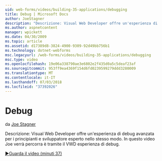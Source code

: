 ```yaml
---
uid: web-forms/videos/building-35-applications/debugging
title: Debug | Microsoft Docs
author: JoeStagner
description: "Descrizione: Visual Web Developer offre un'esperienza di debug avanzata per i principianti e sviluppatore esperto nello stesso modo. In questo video Joe verrà percorra è tramite il VW..."
ms.author: aspnetcontent
manager: wpickett
ms.date: 04/30/2009
ms.topic: article
ms.assetid: d17389d8-3824-4900-9309-92d49bb756b1
ms.technology: dotnet-webforms
msc.legacyurl: /web-forms/videos/building-35-applications/debugging
msc.type: video
ms.openlocfilehash: 19e06a338790ae3e6802e2f435d0a5c5deaf23af
ms.sourcegitcommit: 953ff9ea4369f154d6fd0239599279ddd3280009
ms.translationtype: MT
ms.contentlocale: it-IT
ms.lasthandoff: 07/03/2018
ms.locfileid: "37392026"
---
```

<a name="debugging"></a>Debug
====================
da [Joe Stagner](https://github.com/JoeStagner)

Descrizione: Visual Web Developer offre un'esperienza di debug avanzata per i principianti e sviluppatore esperto nello stesso modo. In questo video Joe verrà percorra è tramite il VWD esperienza di debug.

[&#9654;Guarda il video (minuti 37)](https://channel9.msdn.com/Blogs/ASP-NET-Site-Videos/debugging)
